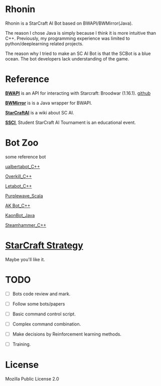 # Rhonin
Rhonin is a StarCraft AI Bot based on BWAPI/BWMirror(Java).

The reason I chose Java is simply because I think it is more intuitive than C++. Previously, my programming experience was limited to python/deeplearning related projects.

The reason why I tried to make an SC AI Bot is that the SCBot is a blue ocean. The bot developers lack understanding of the game.

# Reference
<b>[BWAPI](https://bwapi.github.io/)</b> is an API for interacting with Starcraft: Broodwar (1.16.1). [github](https://github.com/bwapi/bwapi)

<b>[BWMirror](http://bwmirror.jurenka.sk/)</b> is  is a Java wrapper for BWAPI. 


<b>[StarCraftAI](http://www.starcraftai.com/wiki/Main_Page)</b> is a wiki about SC AI.

<b>[SSCI](https://sscaitournament.com/)</b>, Student StarCraft AI Tournament is an educational event. 

# Bot Zoo
some reference bot

[ualbertabot_C++](https://github.com/davechurchill/ualbertabot)

[Overkill_C++](https://github.com/sijiaxu/Overkill)

[Letabot_C++](https://github.com/MartinRooijackers/LetaBot)

[Purplewave_Scala](https://github.com/dgant/PurpleWave)

[AK Bot_C++](https://github.com/kant2002/ualbertabot)

[KaonBot_Java](https://github.com/m-khan/KaonBot)

[Steamhammer_C++](http://satirist.org/ai/starcraft/steamhammer/)

# [StarCraft Strategy](http://liquipedia.net/starcraft/Strategy)

Maybe you'll like it.

# TODO

- [ ] Bots code review and mark.

- [ ] Follow some bots/papers

- [ ] Basic command control script.

- [ ] Complex command combination.

- [ ] Make decisions by Reinforcement learning methods.

- [ ] Training.

# License

Mozilla Public License 2.0





